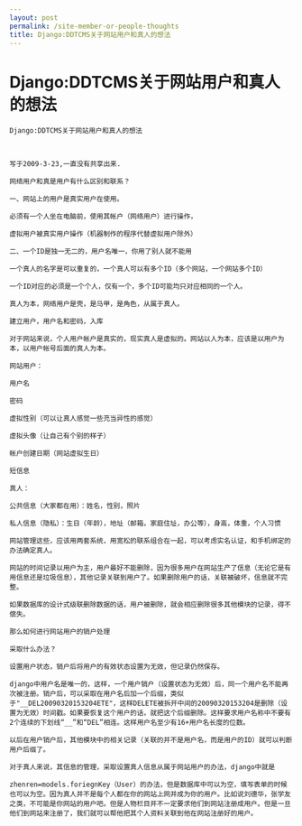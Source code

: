 ```yaml
---
layout: post
permalink: /site-member-or-people-thoughts
title: Django:DDTCMS关于网站用户和真人的想法
---
```


# Django:DDTCMS关于网站用户和真人的想法 #


    Django:DDTCMS关于网站用户和真人的想法



    写于2009-3-23,一直没有共享出来.

    网络用户和真是用户有什么区别和联系？

    一、网站上的用户是真实用户在使用。

    必须有一个人坐在电脑前，使用其帐户（网络用户）进行操作，

    虚拟用户被真实用户操作（机器制作的程序代替虚拟用户除外）

    二、一个ID是独一无二的，用户名唯一，你用了别人就不能用

    一个真人的名字是可以重复的，一个真人可以有多个ID（多个网站，一个网站多个ID）

    一个ID对应的必须是一个个人，仅有一个，多个ID可能均只对应相同的一个人。

    真人为本，网络用户是壳，是马甲，是角色，从属于真人。

    建立用户，用户名和密码，入库

    对于网站来说，个人用户帐户是真实的，现实真人是虚拟的。网站以人为本，应该是以用户为本，以用户帐号后面的真人为本。

    网站用户：

    用户名

    密码

    虚拟性别（可以让真人感觉一些充当异性的感觉）

    虚拟头像（让自己有个别的样子）

    帐户创建日期（网站虚拟生日）

    短信息

    真人：

    公共信息（大家都在用）：姓名，性别，照片

    私人信息（隐私）：生日（年龄），地址（邮箱，家庭住址，办公等），身高，体重，个人习惯

    网站管理这些，应该用两套系统，用宽松的联系组合在一起，可以考虑实名认证，和手机绑定的办法确定真人。

    网站的时间记录以用户为主，用户最好不能删除，因为很多用户在网站生产了信息（无论它是有用信息还是垃圾信息），其他记录关联到用户了。如果删除用户的话，关联被破坏，信息就不完整。

    如果数据库的设计式级联删除数据的话，用户被删除，就会相应删除很多其他模块的记录，得不偿失。

    那么如何进行网站用户的销户处理

    采取什么办法？

    设置用户状态，销户后将用户的有效状态设置为无效，但记录仍然保存。

    django中用户名是唯一的，这样，一个用户销户（设置状态为无效）后，同一个用户名不能再次被注册。销户后，可以采取在用户名后加一个后缀，类似于"__DEL20090320153204ETE"，这样DELETE被拆开中间的20090320153204是删除（设置为无效）时间戳。如果要恢复这个用户的话，就把这个后缀删除。这样要求用户名称中不要有2个连续的下划线“__”和“DEL”相连。这样用户名至少有16+用户名长度的位数。

    以后在用户销户后，其他模块中的相关记录（关联的并不是用户名，而是用户的ID）就可以判断用户后缀了。

    对于真人来说，其信息的管理，采取设置真人信息从属于网站用户的办法，django中就是

    zhenren=models.foriegnKey（User）的办法，但是数据库中可以为空，填写表单的时候也可以为空。因为真人并不是每个人都在你的网站上网并成为你的用户。比如说刘德华，张学友之类，不可能是你网站的用户吧。但是人物栏目并不一定要求他们到网站注册成用户。但是一旦他们到网站来注册了，我们就可以帮他把其个人资料关联到他在网站注册好的用户。
